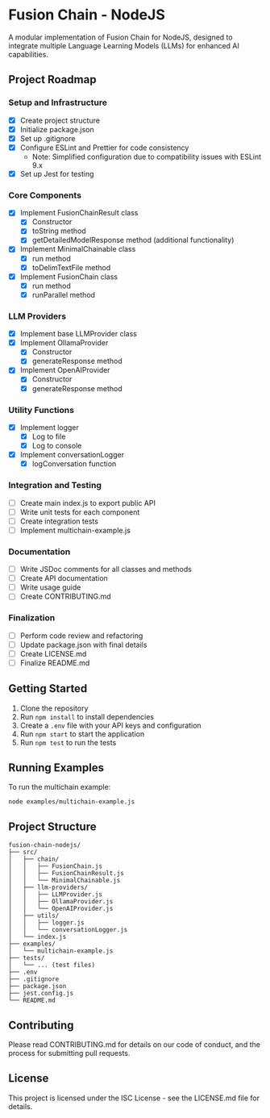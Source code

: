 # Fusion Chain - NodeJS

A modular implementation of Fusion Chain for NodeJS, designed to integrate multiple Language Learning Models (LLMs) for enhanced AI capabilities.

## Project Roadmap

### Setup and Infrastructure
- [x] Create project structure
- [x] Initialize package.json
- [x] Set up .gitignore
- [x] Configure ESLint and Prettier for code consistency
  - Note: Simplified configuration due to compatibility issues with ESLint 9.x
- [x] Set up Jest for testing

### Core Components
- [x] Implement FusionChainResult class
  - [x] Constructor
  - [x] toString method
  - [x] getDetailedModelResponse method (additional functionality)
- [x] Implement MinimalChainable class
  - [x] run method
  - [x] toDelimTextFile method
- [x] Implement FusionChain class
  - [x] run method
  - [x] runParallel method

### LLM Providers
- [x] Implement base LLMProvider class
- [x] Implement OllamaProvider
  - [x] Constructor
  - [x] generateResponse method
- [x] Implement OpenAIProvider
  - [x] Constructor
  - [x] generateResponse method

### Utility Functions
- [x] Implement logger
  - [x] Log to file
  - [x] Log to console
- [x] Implement conversationLogger
  - [x] logConversation function

### Integration and Testing
- [ ] Create main index.js to export public API
- [ ] Write unit tests for each component
- [ ] Create integration tests
- [ ] Implement multichain-example.js

### Documentation
- [ ] Write JSDoc comments for all classes and methods
- [ ] Create API documentation
- [ ] Write usage guide
- [ ] Create CONTRIBUTING.md

### Finalization
- [ ] Perform code review and refactoring
- [ ] Update package.json with final details
- [ ] Create LICENSE.md
- [ ] Finalize README.md

## Getting Started

1. Clone the repository
2. Run `npm install` to install dependencies
3. Create a `.env` file with your API keys and configuration
4. Run `npm start` to start the application
5. Run `npm test` to run the tests

## Running Examples

To run the multichain example:

```
node examples/multichain-example.js
```

## Project Structure

```
fusion-chain-nodejs/
├── src/
│   ├── chain/
│   │   ├── FusionChain.js
│   │   ├── FusionChainResult.js
│   │   └── MinimalChainable.js
│   ├── llm-providers/
│   │   ├── LLMProvider.js
│   │   ├── OllamaProvider.js
│   │   └── OpenAIProvider.js
│   ├── utils/
│   │   ├── logger.js
│   │   └── conversationLogger.js
│   └── index.js
├── examples/
│   └── multichain-example.js
├── tests/
│   └── ... (test files)
├── .env
├── .gitignore
├── package.json
├── jest.config.js
└── README.md
```

## Contributing

Please read CONTRIBUTING.md for details on our code of conduct, and the process for submitting pull requests.

## License

This project is licensed under the ISC License - see the LICENSE.md file for details.